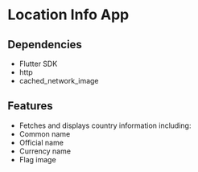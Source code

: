 # Location Info App

## Dependencies
- Flutter SDK
- http
- cached_network_image

## Features
- Fetches and displays country information including:
- Common name
- Official name
- Currency name
- Flag image

